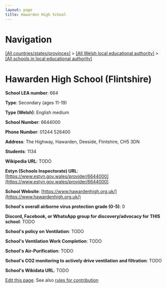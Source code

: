 ```yaml
---
layout: page
title: Hawarden High School
---
```

# Navigation

[[All countries/states/provinces]](../../..) > [[All Welsh local educational authority]](../..) > [[All schools in local educational authority]](..)

# Hawarden High School (Flintshire)

**School LEA number**: 664

**Type**: Secondary (ages 11-19)

**Type (Welsh)**: English medium

**School Number**: 6644000

**Phone Number**: 01244 526400

**Address**: The Highway, Hawarden, Deeside, Flintshire, CH5 3DN

**Students**: 1134

**Wikipedia URL**: TODO

**Estyn (Schools Inspectorate) URL**: [https://www.estyn.gov.wales/provider/6644000](https://www.estyn.gov.wales/provider/6644000)

**School Website**: [https://www.hawardenhigh.org.uk/](https://www.hawardenhigh.org.uk/)

**School's overall airborne virus protection grade (0-5)**: 0

**Discord, Facebook, or WhatsApp group for discovery/advocacy for THIS school**: TODO

**School's policy on Ventilation**: TODO

**School's Ventilation Work Completion**: TODO

**School's Air-Purification**: TODO

**School's CO2 monitoring to actively drive ventilation and filtration**: TODO

**School's Wikidata URL**: TODO




[Edit this page](https://github.com/VentilationProject/Wales/edit/prif/./Flintshire/Hawarden_High_School.md). See also [rules for contribution](../../../contribution-rules/)